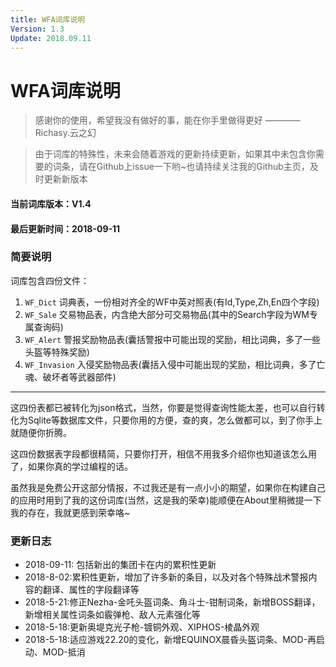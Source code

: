 ```yaml
---
title: WFA词库说明
Version: 1.3
Update: 2018.09.11
---
```


# WFA词库说明
> 感谢你的使用，希望我没有做好的事，能在你手里做得更好
———— Richasy.云之幻

> 由于词库的特殊性，未来会随着游戏的更新持续更新，如果其中未包含你需要的词条，请在Github上issue一下哟~也请持续关注我的Github主页，及时更新新版本

#### 当前词库版本：V1.4
#### 最后更新时间：2018-09-11

### 简要说明
词库包含四份文件：
1. `WF_Dict` 词典表，一份相对齐全的WF中英对照表(有Id,Type,Zh,En四个字段)
2. `WF_Sale` 交易物品表，内含绝大部分可交易物品(其中的Search字段为WM专属查询码)
3. `WF_Alert` 警报奖励物品表(囊括警报中可能出现的奖励，相比词典，多了一些头盔等特殊奖励)
4. `WF_Invasion` 入侵奖励物品表(囊括入侵中可能出现的奖励，相比词典，多了亡魂、破坏者等武器部件)
___
这四份表都已被转化为json格式，当然，你要是觉得查询性能太差，也可以自行转化为Sqlite等数据库文件，只要你用的方便，查的爽，怎么做都可以，到了你手上就随便你折腾。

这四份数据表字段都很精简，只要你打开，相信不用我多介绍你也知道该怎么用了，如果你真的学过编程的话。

虽然我是免费公开这部分情报，不过我还是有一点小小的期望，如果你在构建自己的应用时用到了我的这份词库(当然，这是我的荣幸)能顺便在About里稍微提一下我的存在，我就更感到荣幸咯~

### 更新日志
* 2018-09-11: 包括新出的集团卡在内的累积性更新
* 2018-8-02:累积性更新，增加了许多新的条目，以及对各个特殊战术警报内容的翻译、属性的字段翻译等
* 2018-5-21:修正Nezha-金吒头盔词条、角斗士-钳制词条，新增BOSS翻译，新增相关属性词条如霰弹枪、敌人元素强化等
* 2018-5-18:更新奥堤克光子枪-镀铜外观、XIPHOS-棱晶外观
* 2018-5-18:适应游戏22.20的变化，新增EQUINOX晨昏头盔词条、MOD-再启动、MOD-抵消





